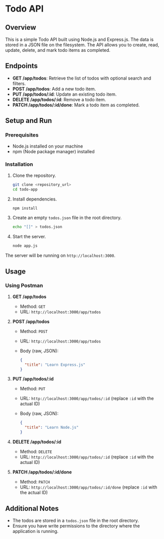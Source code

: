 # Todo API

## Overview

This is a simple Todo API built using Node.js and Express.js. The data is stored in a JSON file on the filesystem. The API allows you to create, read, update, delete, and mark todo items as completed.

## Endpoints

- **GET /app/todos**: Retrieve the list of todos with optional search and filters.
- **POST /app/todos**: Add a new todo item.
- **PUT /app/todos/:id**: Update an existing todo item.
- **DELETE /app/todos/:id**: Remove a todo item.
- **PATCH /app/todos/:id/done**: Mark a todo item as completed.

## Setup and Run

### Prerequisites

- Node.js installed on your machine
- npm (Node package manager) installed

### Installation

1. Clone the repository.

    ```sh
    git clone <repository_url>
    cd todo-app
    ```

2. Install dependencies.

    ```sh
    npm install
    ```

3. Create an empty `todos.json` file in the root directory.

    ```sh
    echo "[]" > todos.json
    ```

4. Start the server.

    ```sh
    node app.js
    ```

The server will be running on `http://localhost:3000`.

## Usage

### Using Postman

1. **GET /app/todos**

    - Method: `GET`
    - URL: `http://localhost:3000/app/todos`

2. **POST /app/todos**

    - Method: `POST`
    - URL: `http://localhost:3000/app/todos`
    - Body (raw, JSON):

      ```json
      {
        "title": "Learn Express.js"
      }
      ```

3. **PUT /app/todos/:id**

    - Method: `PUT`
    - URL: `http://localhost:3000/app/todos/:id` (replace `:id` with the actual ID)
    - Body (raw, JSON):

      ```json
      {
        "title": "Learn Node.js"
      }
      ```

4. **DELETE /app/todos/:id**

    - Method: `DELETE`
    - URL: `http://localhost:3000/app/todos/:id` (replace `:id` with the actual ID)

5. **PATCH /app/todos/:id/done**

    - Method: `PATCH`
    - URL: `http://localhost:3000/app/todos/:id/done` (replace `:id` with the actual ID)



## Additional Notes

- The todos are stored in a `todos.json` file in the root directory.
- Ensure you have write permissions to the directory where the application is running.
